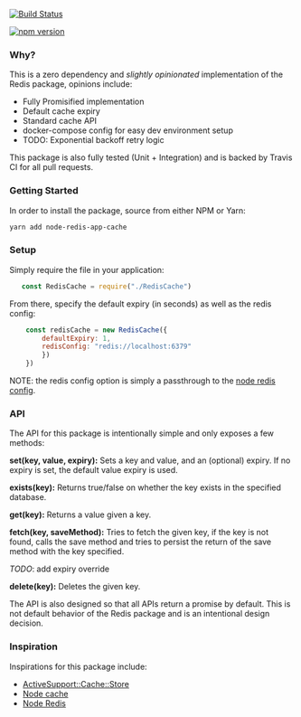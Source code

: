 [![Build Status](https://travis-ci.org/alex-hall/node-redis-cache.svg?branch=master)](https://travis-ci.org/alex-hall/node-redis-cache)

[![npm version](https://badge.fury.io/js/node-redis-app-cache.svg)](https://badge.fury.io/js/node-redis-app-cache)

### Why? 

This is a zero dependency and _slightly opinionated_ implementation of the Redis package, opinions include: 
    
- Fully Promisified implementation
- Default cache expiry
- Standard cache API
- docker-compose config for easy dev environment setup
- TODO: Exponential backoff retry logic

This package is also fully tested (Unit + Integration) and is backed by Travis CI for all pull requests.

### Getting Started

In order to install the package, source from either NPM or Yarn: 

```bash
yarn add node-redis-app-cache
```

### Setup

Simply require the file in your application: 

```javascript
   const RedisCache = require("./RedisCache")

```

From there, specify the default expiry (in seconds) as well as the redis config: 

```javascript
    const redisCache = new RedisCache({
        defaultExpiry: 1,
        redisConfig: "redis://localhost:6379"
        })
    }) 
```

NOTE: the redis config option is simply a passthrough to the [node redis config](https://github.com/NodeRedis/node_redis#rediscreateclient).

### API

The API for this package is intentionally simple and only exposes a few methods: 

**set(key, value, expiry):** Sets a key and value, and an (optional) expiry. If no expiry is set, the default value expiry is used. 

**exists(key):** Returns true/false on whether the key exists in the specified database. 

**get(key):** Returns a value given a key. 

**fetch(key, saveMethod):** Tries to fetch the given key, if the key is not found, calls the save method and tries to persist the return of the save method with the key specified.

_TODO_: add expiry override

**delete(key):** Deletes the given key. 

The API is also designed so that all APIs return a promise by default. This is not default behavior of the Redis package and is an intentional design decision.

### Inspiration

Inspirations for this package include: 

- [ActiveSupport::Cache::Store](https://api.rubyonrails.org/v5.2.0/classes/ActiveSupport/Cache.html)
- [Node cache](https://github.com/mpneuried/nodecache)
- [Node Redis](https://github.com/NodeRedis/node_redis) 
